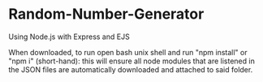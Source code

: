 # Random-Number-Generator
Using Node.js with Express and EJS

When downloaded, to run open bash unix shell and run "npm install" or "npm i" (short-hand): this will ensure all node modules that are listened in the JSON files are automatically downloaded and attached to said folder.
